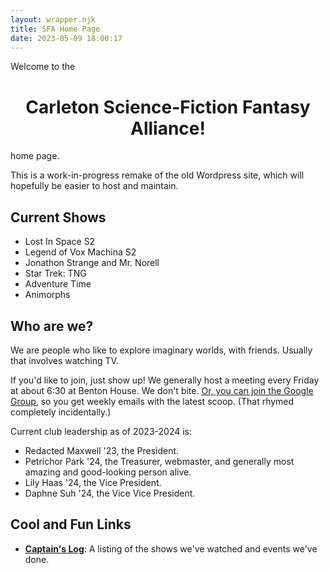 ```yaml
---
layout: wrapper.njk
title: SFA Home Page
date: 2023-05-09 18:00:17
---
```

<!--
  Hello, source code editor!

  The special filename "index" is what you access at the root of a website, without any `/whatever/foo.html` afterwards.

  The three-dash-delimited area above is called the "front matter." It must be at the top of the file if there is one and
  gives eleventy some more information about how to work with this file.
  This front matter says that this page should be inserted into the `wrapper.md` layout; layouts and includes are both
  in the _includes directory (yes, it's confusing).
  You write the front matter in YAML, a language sent by Satan to punish programmers. Hopefully you can just stick to
  easy key-value stuff.

  https://www.11ty.dev/docs/layouts/

  You may also notice I like writing each sentence on its own line. This is called "ventilated prose."
  https://writetheasciidocs.netlify.app/ventilated-prose
  I like it but you don't have to do so
-->

Welcome to the

<h1 style="text-align: center;">Carleton Science-Fiction Fantasy Alliance!</h1>

home page.

This is a work-in-progress remake of the old Wordpress site, which will hopefully be easier to host and maintain.

## Current Shows

<!-- Remember to update captains-log.md when you update this -->

- Lost In Space S2
- Legend of Vox Machina S2
- Jonathon Strange and Mr. Norell
- Star Trek: TNG
- Adventure Time
- Animorphs

## Who are we?

We are people who like to explore imaginary worlds, with friends.
Usually that involves watching TV.

If you'd like to join, just show up! We generally host a meeting every Friday at about 6:30 at Benton House. We don't bite.
[Or, you can join the Google Group](https://groups.google.com/a/carleton.edu/g/sfa.group), so you get weekly emails with the latest scoop.
(That rhymed completely incidentally.)

Current club leadership as of 2023-2024 is:

- Redacted Maxwell '23, the President.
- Petrichor Park '24, the Treasurer, webmaster, and generally most amazing and good-looking person alive.
- Lily Haas '24, the Vice President.
- Daphne Suh '24, the Vice Vice President.

## Cool and Fun Links

- [**Captain's Log**](/captains-log): A listing of the shows we've watched and events we've done.
